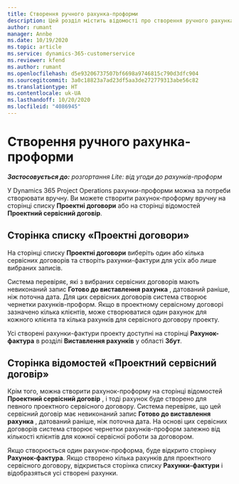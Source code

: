 ```yaml
---
title: Створення ручного рахунка-проформи
description: Цей розділ містить відомості про створення ручного рахунка-проформи у Project Operations.
author: rumant
manager: Annbe
ms.date: 10/19/2020
ms.topic: article
ms.service: dynamics-365-customerservice
ms.reviewer: kfend
ms.author: rumant
ms.openlocfilehash: d5e93206737507bf6698a9746815c790d3dfc904
ms.sourcegitcommit: 3a0c18823a7ad23df5aa3de272779313abe56c82
ms.translationtype: HT
ms.contentlocale: uk-UA
ms.lasthandoff: 10/20/2020
ms.locfileid: "4086945"
---
```

# <a name="creating-a-manual-proforma-invoice"></a>Створення ручного рахунка-проформи

_**Застосовується до:** розгортання Lite: від угоди до рахунків-проформ_

У Dynamics 365 Project Operations рахунки-проформи можна за потреби створювати вручну. Ви можете створити рахунок-проформу вручну на сторінці списку **Проектні договори** або на сторінці відомостей **Проектний сервісний договір**.

##  <a name="project-contracts-list-page"></a>Сторінка списку «Проектні договори»

На сторінці списку **Проектні договори** виберіть один або кілька сервісних договорів та створіть рахунки-фактури для усіх або лише вибраних записів.

Система перевіряє, які з вибраних сервісних договорів мають невиконаний запис **Готово до виставлення рахунка** , датований раніше, ніж поточна дата. Для цих сервісних договорів система створює чернетки рахунків-проформ. Якщо в проектному сервісному договорі зазначено кілька клієнтів, може створюватися один рахунок для кожного клієнта та кілька рахунків для сервісного договору проекту.

Усі створені рахунки-фактури проекту доступні на сторінці **Рахунок-фактура** в розділі **Виставлення рахунків** у області **Збут**.

## <a name="project-contract-details-page"></a>Сторінка відомостей «Проектний сервісний договір»

Крім того, можна створити рахунок-проформу на сторінці відомостей **Проектний сервісний договір** , і тоді рахунок буде створено для певного проектного сервісного договору. Система перевіряє, що цей сервісний договір має невиконаний запис **Готово до виставлення рахунка** , датований раніше, ніж поточна дата. На основі цих сервісних договорів система створює чернетки рахунків-проформ залежно від кількості клієнтів для кожної сервісної роботи за договором.

Якщо створюється один рахунок-проформа, буде відкрито сторінку **Рахунок-фактура**. Якщо створено кілька рахунків для проектного сервісного договору, відкриється сторінка списку **Рахунки-фактури** і відобразяться усі створені рахунки.
